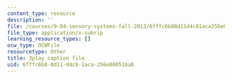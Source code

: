 ```yaml
---
content_type: resource
description: ''
file: /courses/9-04-sensory-systems-fall-2013/6fffc6b80d11d4c81aca256e00051ba8_ly5LmLte50.srt
file_type: application/x-subrip
learning_resource_types: []
ocw_type: OCWFile
resourcetype: Other
title: 3play caption file
uid: 6fffc6b8-0d11-d4c8-1aca-256e00051ba8
---
```

